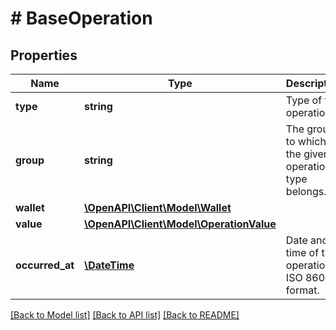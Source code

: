 # # BaseOperation

## Properties

Name | Type | Description | Notes
------------ | ------------- | ------------- | -------------
**type** | **string** | Type of the operation. | 
**group** | **string** | The group to which the given operation type belongs. | 
**wallet** | [**\OpenAPI\Client\Model\Wallet**](Wallet.md) |  | 
**value** | [**\OpenAPI\Client\Model\OperationValue**](OperationValue.md) |  | 
**occurred_at** | [**\DateTime**](\DateTime.md) | Date and time of the operation in ISO 8601 format. | 

[[Back to Model list]](../../README.md#documentation-for-models) [[Back to API list]](../../README.md#documentation-for-api-endpoints) [[Back to README]](../../README.md)


